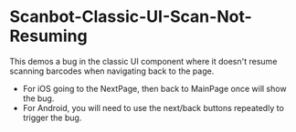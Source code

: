 # Scanbot-Classic-UI-Scan-Not-Resuming

This demos a bug in the classic UI component where it doesn't resume scanning barcodes when navigating back to the page.

- For iOS going to the NextPage, then back to MainPage once will show the bug.
- For Android, you will need to use the next/back buttons repeatedly to trigger the bug.
